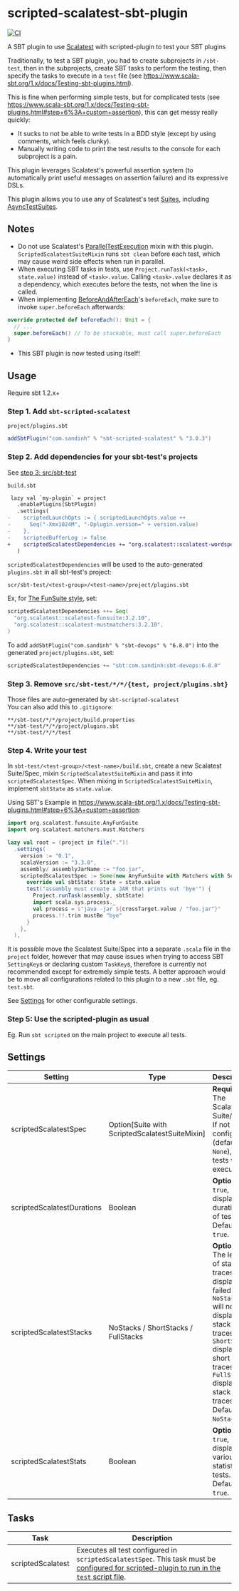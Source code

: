 # scripted-scalatest-sbt-plugin

[![CI](https://github.com/ohze/scripted-scalatest-sbt-plugin/actions/workflows/sbt-devops.yml/badge.svg)](https://github.com/ohze/scripted-scalatest-sbt-plugin/actions/workflows/sbt-devops.yml)

A SBT plugin to use [Scalatest](http://www.scalatest.org/) with scripted-plugin to test your SBT plugins

Traditionally, to test a SBT plugin, you had to create subprojects in `/sbt-test`, then in the subprojects, create SBT tasks to perform the testing, then specify the tasks to execute in a `test` file (see <https://www.scala-sbt.org/1.x/docs/Testing-sbt-plugins.html>).

This is fine when performing simple tests, but for complicated tests (see <https://www.scala-sbt.org/1.x/docs/Testing-sbt-plugins.html#step+6%3A+custom+assertion>), this can get messy really quickly:

-   It sucks to not be able to write tests in a BDD style (except by using comments, which feels clunky).
-   Manually writing code to print the test results to the console for each subproject is a pain.

This plugin leverages Scalatest's powerful assertion system (to automatically print useful messages on assertion failure) and its expressive DSLs.

This plugin allows you to use any of Scalatest's test [Suites](http://www.scalatest.org/user_guide/selecting_a_style), including [AsyncTestSuites](http://www.scalatest.org/user_guide/async_testing).

## Notes

-   Do not use Scalatest's [ParallelTestExecution](https://www.scalatest.org/scaladoc/3.2.10/org/scalatest/ParallelTestExecution.html) mixin with this plugin. `ScriptedScalatestSuiteMixin` runs `sbt clean` before each test, which may cause weird side effects when run in parallel.
-   When executing SBT tasks in tests, use `Project.runTask(<task>, state.value)` instead of `<task>.value`. Calling `<task>.value` declares it as a dependency, which executes before the tests, not when the line is called.
-   When implementing [BeforeAndAfterEach](https://www.scalatest.org/scaladoc/3.2.10/org/scalatest/BeforeAndAfterEach.html)'s `beforeEach`, make sure to invoke `super.beforeEach` afterwards:

```scala
override protected def beforeEach(): Unit = {
  // ...
  super.beforeEach() // To be stackable, must call super.beforeEach
}
```

- This SBT plugin is now tested using itself!

## Usage
Require sbt 1.2.x+

### Step 1. Add `sbt-scripted-scalatest`
`project/plugins.sbt`
```scala
addSbtPlugin("com.sandinh" % "sbt-scripted-scalatest" % "3.0.3")
```

### Step 2. Add dependencies for your sbt-test's projects
See [step 3: src/sbt-test](https://www.scala-sbt.org/1.x/docs/Testing-sbt-plugins.html#step+3%3A+src%2Fsbt-test)

`build.sbt`
```diff
 lazy val `my-plugin` = project
   .enablePlugins(SbtPlugin)
   .settings(
-    scriptedLaunchOpts := { scriptedLaunchOpts.value ++
-      Seq("-Xmx1024M", "-Dplugin.version=" + version.value)
-    },
-    scriptedBufferLog := false
+    scriptedScalatestDependencies += "org.scalatest::scalatest-wordspec:3.2.10",
   )
```
`scriptedScalatestDependencies` will be used to the auto-generated `plugins.sbt` in all sbt-test's project:

`scr/sbt-test/<test-group>/<test-name>/project/plugins.sbt`

Ex, for [The FunSuite style](https://www.scalatest.org/user_guide/selecting_a_style), set:
```scala
scriptedScalatestDependencies ++= Seq(
  "org.scalatest::scalatest-funsuite:3.2.10",
  "org.scalatest::scalatest-mustmatchers:3.2.10",
)
```
To add `addSbtPlugin("com.sandinh" % "sbt-devops" % "6.8.0")` into the generated `project/plugins.sbt`, set:
```scala
scriptedScalatestDependencies += "sbt:com.sandinh:sbt-devops:6.8.0"
```

### Step 3. Remove `src/sbt-test/*/*/{test, project/plugins.sbt}`
Those files are auto-generated by `sbt-scripted-scalatest`  
You can also add this to `.gitignore`:
```.gitignore
**/sbt-test/*/*/project/build.properties
**/sbt-test/*/*/project/plugins.sbt
**/sbt-test/*/*/test
```

### Step 4. Write your test

In `sbt-test/<test-group>/<test-name>/build.sbt`, create a new Scalatest Suite/Spec, mixin `ScriptedScalatestSuiteMixin` and pass it into `scriptedScalatestSpec`. When mixing in `ScriptedScalatestSuiteMixin`, implement `sbtState` as `state.value`.

Using SBT's Example in <https://www.scala-sbt.org/1.x/docs/Testing-sbt-plugins.html#step+6%3A+custom+assertion>:

```scala
import org.scalatest.funsuite.AnyFunSuite
import org.scalatest.matchers.must.Matchers

lazy val root = (project in file("."))
  .settings(
    version := "0.1",
    scalaVersion := "3.3.0",
    assembly/ assemblyJarName := "foo.jar",
    scriptedScalatestSpec := Some(new AnyFunSuite with Matchers with ScriptedScalatestSuiteMixin {
      override val sbtState: State = state.value
      test("assembly must create a JAR that prints out 'bye'") {
        Project.runTask(assembly, sbtState)
        import scala.sys.process._
        val process = s"java -jar ${crossTarget.value / "foo.jar"}"
        process.!!.trim mustBe "bye"
      }
    },
  ),
```

It is possible move the Scalatest Suite/Spec into a separate `.scala` file in the `project` folder, however that may cause issues when trying to access SBT `SettingKey`s or declaring custom `TaskKey`s, therefore is currently not recommended except for extremely simple tests. A better approach would be to move all configurations related to this plugin to a new `.sbt` file, eg. `test.sbt`.

See [Settings](#settings) for other configurable settings.

### Step 5: Use the scripted-plugin as usual

Eg. Run `sbt scripted` on the main project to execute all tests.

## Settings

| Setting                    | Type                                           | Description                                                                                                                                                                                                                     |
| -------------------------- | ---------------------------------------------- | ------------------------------------------------------------------------------------------------------------------------------------------------------------------------------------------------------------------------------- |
| scriptedScalatestSpec      | Option[Suite with ScriptedScalatestSuiteMixin] | **Required**. The Scalatest Suite/Spec. If not configured (defaults to `None`), no tests will be executed.                                                                                                                      |
| scriptedScalatestDurations | Boolean                                        | **Optional**. If `true`, displays durations of tests. Defaults to `true`.                                                                                                                                                       |
| scriptedScalatestStacks    | NoStacks / ShortStacks / FullStacks            | **Optional**. The length of stack traces to display for failed tests. `NoStacks` will not display any stack traces. `ShortStacks` displays short stack traces. `FullStacks` displays full stack traces. Defaults to `NoStacks`. |
| scriptedScalatestStats     | Boolean                                        | **Optional**. If `true`, displays various statistics of tests. Defaults to `true`.                                                                                                                                              |

## Tasks

| Task              | Description                                                                                                                                                                  |
| ----------------- | ---------------------------------------------------------------------------------------------------------------------------------------------------------------------------- |
| scriptedScalatest | Executes all test configured in `scriptedScalatestSpec`. This task must be [configured for scripted-plugin to run in the `test` script file](#step-4--write-your-test). |
